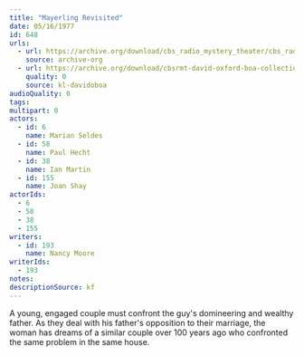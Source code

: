 ```yaml
---
title: "Mayerling Revisited"
date: 05/16/1977
id: 648
urls: 
  - url: https://archive.org/download/cbs_radio_mystery_theater/cbs_radio_mystery_theater-0601-0650.zip/cbs_radio_mystery_theater-0601-0650%2Fcbsrmt_0648_the_mayerling_revisited.mp3
    source: archive-org
  - url: https://archive.org/download/cbsrmt-david-oxford-boa-collection/CBSRMT-770516-0648-Mayerling-Revisited-(24-22)-[2007]-{BoA}.mp3
    quality: 0
    source: kl-davidoboa
audioQuality: 0
tags: 
multipart: 0
actors:  
  - id: 6
    name: Marian Seldes  
  - id: 58
    name: Paul Hecht  
  - id: 38
    name: Ian Martin  
  - id: 155
    name: Joan Shay
actorIds:  
  - 6  
  - 58  
  - 38  
  - 155
writers:  
  - id: 193
    name: Nancy Moore
writerIds:  
  - 193
notes: 
descriptionSource: kf
---
```

A young, engaged couple must confront the guy's domineering and wealthy father. As they deal with his father's opposition to their marriage, the woman has dreams of a similar couple over 100 years ago who confronted the same problem in the same house.